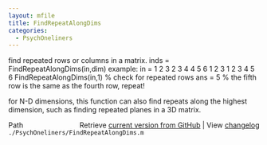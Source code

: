 ```yaml
---
layout: mfile
title: FindRepeatAlongDims
categories:
  - PsychOneliners
---
```


find repeated rows or columns in a matrix.
inds = FindRepeatAlongDims\(in,dim\)
example:
in =
     1     2     3
     2     3     4
     4     5     6
     1     2     3
     1     2     3
     4     5     6
FindRepeatAlongDims\(in,1\)  % check for repeated rows
ans =
     5                    % the fifth row is the same as the fourth row,
                            repeat\!

for N\-D dimensions, this function can also find repeats along the highest
dimension, such as finding repeated planes in a 3D matrix.


<div class="code_header" style="text-align:right;">
  <span style="float:left;">Path&nbsp;&nbsp;</span> <span class="counter">Retrieve <a href=
  "https://raw.github.com/Psychtoolbox-3/Psychtoolbox-3/beta/./PsychOneliners/FindRepeatAlongDims.m">current version from GitHub</a> | View <a href=
  "https://github.com/Psychtoolbox-3/Psychtoolbox-3/commits/beta/./PsychOneliners/FindRepeatAlongDims.m">changelog</a></span>
</div>
<div class="code">
  <code>./PsychOneliners/FindRepeatAlongDims.m</code>
</div>

